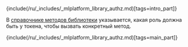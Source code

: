 {include(/ru/_includes/_mlplatform_library_authz.md)[tags=intro_part]}

В [справочнике методов библиотеки](../lib-reference) указывается, какая роль должна быть у токена, чтобы вызвать конкретный метод.

{include(/ru/_includes/_mlplatform_library_authz.md)[tags=main_part]}
